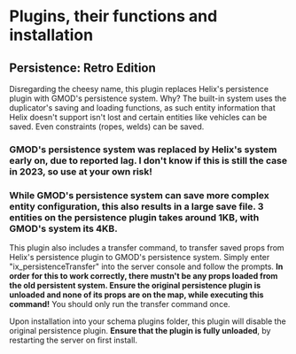 # Plugins, their functions and installation

## Persistence: Retro Edition
Disregarding the cheesy name, this plugin replaces Helix's persistence plugin with GMOD's persistence system. Why? The built-in system uses the duplicator's saving and loading functions, as such entity information that Helix doesn't support isn't lost and certain entities like vehicles can be saved. Even constraints (ropes, welds) can be saved.

### GMOD's persistence system was replaced by Helix's system early on, due to reported lag. I don't know if this is still the case in 2023, so use at your own risk!

### While GMOD's persistence system can save more complex entity configuration, this also results in a large save file. 3 entities on the persistence plugin takes around 1KB, with GMOD's system its 4KB.

This plugin also includes a transfer command, to transfer saved props from Helix's persistence plugin to GMOD's persistence system. Simply enter "ix_persistenceTransfer" into the server console and follow the prompts. **In order for this to work correctly, there mustn't be any props loaded from the old persistent system. Ensure the original persistence plugin is unloaded and none of its props are on the map, while executing this command!** You should only run the transfer command once.

Upon installation into your schema plugins folder, this plugin will disable the original persistence plugin. **Ensure that the plugin is fully unloaded**, by restarting the server on first install.

